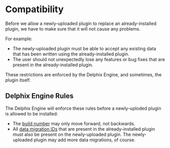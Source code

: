 # Compatibility

Before we allow a newly-uploaded plugin to replace an already-installed plugin, we have to make sure that it will not cause any problems.

For example:

* The newly-uploaded plugin must be able to accept any existing data that has been written using the already-installed plugin.
* The user should not unexpectedly lose any features or bug fixes that are present in the already-installed plugin.

These restrictions are enforced by the Delphix Engine, and sometimes, the plugin itself.

## Delphix Engine Rules

The Delphix Engine will enforce these rules before a newly-uploded plugin is allowed to be installed:

* The [build number](Versioning.md#build-number) may only move forward, not backwards.
* All [data migration IDs](../References/Glossary.md#data-migration-id) that are present in the already-installed plugin must also be present on the newly-uploaded plugin. The newly-uploaded plugin may add more data migrations, of course.
